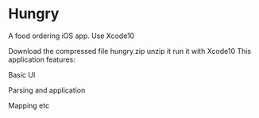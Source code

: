 # Hungry
A food ordering iOS app. Use Xcode10

Download the compressed file hungry.zip
unzip it
run it with Xcode10
This application features:

  Basic UI
  
  Parsing and application
  
  Mapping etc



